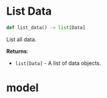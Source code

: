 # List Data

```python
def list_data() -> list[Data]
```

List all data.

**Returns**:

- `list[Data]` - A list of data objects.

<a id="model"></a>

# model

<a id="model.Model"></a>

